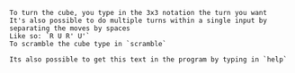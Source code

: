     To turn the cube, you type in the 3x3 notation the turn you want
    It's also possible to do multiple turns within a single input by separating the moves by spaces
    Like so: `R U R' U'`
    To scramble the cube type in `scramble`

    Its also possible to get this text in the program by typing in `help`

